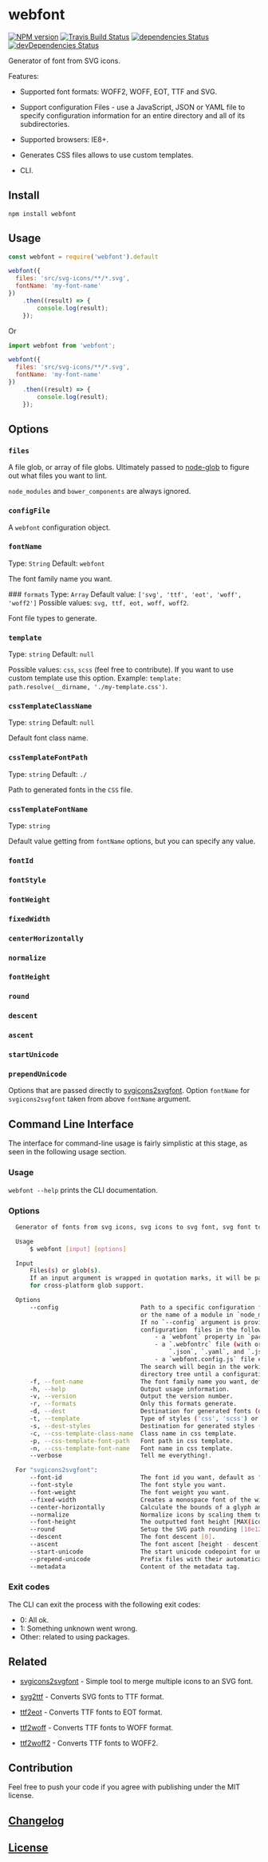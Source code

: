 # webfont

[![NPM version](https://img.shields.io/npm/v/webfont.svg)](https://www.npmjs.org/package/webfont) 
[![Travis Build Status](https://img.shields.io/travis/itgalaxy/webfont/master.svg?label=build)](https://travis-ci.org/itgalaxy/webfont) 
[![dependencies Status](https://david-dm.org/itgalaxy/webfont/status.svg)](https://david-dm.org/itgalaxy/webfont) 
[![devDependencies Status](https://david-dm.org/itgalaxy/webfont/dev-status.svg)](https://david-dm.org/itgalaxy/webfont?type=dev)

Generator of font from SVG icons.

Features:

- Supported font formats: WOFF2, WOFF, EOT, TTF and SVG.

- Support configuration Files - use a JavaScript, JSON or YAML file to specify configuration information 
  for an entire directory and all of its subdirectories.

- Supported browsers: IE8+.

- Generates CSS files allows to use custom templates.

- CLI.

## Install

```shell
npm install webfont
```

## Usage

```js
const webfont = require('webfont').default

webfont({
  files: 'src/svg-icons/**/*.svg',
  fontName: 'my-font-name'
})
    .then((result) => {
        console.log(result);
    });
```

Or

```js
import webfont from 'webfont';

webfont({
  files: 'src/svg-icons/**/*.svg',
  fontName: 'my-font-name'
})
    .then((result) => {
        console.log(result);
    });
```

## Options

### `files`

A file glob, or array of file globs. 
Ultimately passed to [node-glob](https://github.com/isaacs/node-glob) to figure out what files you want to lint.

`node_modules` and `bower_components` are always ignored.

### `configFile`

A `webfont` configuration object.

### `fontName`
Type: `String`
Default: `webfont`

The font family name you want.

### `formats`
Type: `Array`
Default value: `['svg', 'ttf', 'eot', 'woff', 'woff2']`
Possible values: `svg, ttf, eot, woff, woff2`.

Font file types to generate.

### `template`
Type: `string`
Default: `null`

Possible values: `css`, `scss` (feel free to contribute). If you want to use custom template use this option.
Example: `template: path.resolve(__dirname, './my-template.css')`.

### `cssTemplateClassName`
Type: `string`
Default: `null`

Default font class name.

### `cssTemplateFontPath`
Type: `string`
Default: `./`

Path to generated fonts in the `CSS` file.

### `cssTemplateFontName`
Type: `string`

Default value getting from `fontName` options, but you can specify any value.

### `fontId`
### `fontStyle`
### `fontWeight`
### `fixedWidth`
### `centerHorizontally`
### `normalize`
### `fontHeight`
### `round`
### `descent`
### `ascent`
### `startUnicode`
### `prependUnicode`

Options that are passed directly to [svgicons2svgfont](https://github.com/nfroidure/svgicons2svgfont).
Option `fontName` for `svgicons2svgfont` taken from above `fontName` argument.

## Command Line Interface

The interface for command-line usage is fairly simplistic at this stage, as seen in the following usage section.

### Usage

`webfont --help` prints the CLI documentation.

### Options

```bash
  Generator of fonts from svg icons, svg icons to svg font, svg font to ttf, ttf to eot, ttf to woff, ttf to woff2

  Usage
      $ webfont [input] [options]

  Input
      Files(s) or glob(s).
      If an input argument is wrapped in quotation marks, it will be passed to node-glob
      for cross-platform glob support.

  Options
      --config                       Path to a specific configuration file (JSON, YAML, or CommonJS)
                                     or the name of a module in `node_modules` that points to one.
                                     If no `--config` argument is provided, webfont will search for
                                     configuration  files in the following places, in this order:
                                         - a `webfont` property in `package.json`
                                         - a `.webfontrc` file (with or without filename extension:
                                             `.json`, `.yaml`, and `.js` are available)
                                         - a `webfont.config.js` file exporting a JS object
                                     The search will begin in the working directory and move up the
                                     directory tree until a configuration file is found.
      -f, --font-name                The font family name you want, default: "webfont".
      -h, --help                     Output usage information.
      -v, --version                  Output the version number.
      -r, --formats                  Only this formats generate.
      -d, --dest                     Destination for generated fonts (directory).
      -t, --template                 Type of styles ('css', 'scss') or path to custom template.
      -s, --dest-styles              Destination for generated styles (directory). If not passed used `dest` argument.
      -c, --css-template-class-name  Class name in css template.
      -p, --css-template-font-path   Font path in css template.
      -n, --css-template-font-name   Font name in css template.
      --verbose                      Tell me everything!.

  For "svgicons2svgfont":
      --font-id                      The font id you want, default as "--font-name".
      --font-style                   The font style you want.
      --font-weight                  The font weight you want.
      --fixed-width                  Creates a monospace font of the width of the largest input icon.
      --center-horizontally          Calculate the bounds of a glyph and center it horizontally.
      --normalize                    Normalize icons by scaling them to the height of the highest icon.
      --font-height                  The outputted font height [MAX(icons.height)].
      --round                        Setup the SVG path rounding [10e12].
      --descent                      The font descent [0].
      --ascent                       The font ascent [height - descent].
      --start-unicode                The start unicode codepoint for unprefixed files [0xEA01].
      --prepend-unicode              Prefix files with their automatically allocated unicode codepoint.
      --metadata                     Content of the metadata tag.
```

### Exit codes

The CLI can exit the process with the following exit codes:

- 0: All ok.
- 1: Something unknown went wrong.
- Other: related to using packages.

## Related

- [svgicons2svgfont](https://github.com/nfroidure/svgicons2svgfont) - Simple tool to merge multiple 
  icons to an SVG font.

- [svg2ttf](https://github.com/fontello/svg2ttf) - Converts SVG fonts to TTF format.

- [ttf2eot](https://github.com/fontello/ttf2eot) - Converts TTF fonts to EOT format.

- [ttf2woff](https://github.com/fontello/ttf2woff) - Converts TTF fonts to WOFF format.

- [ttf2woff2](https://github.com/nfroidure/ttf2woff2) - Converts TTF fonts to WOFF2.

## Contribution

Feel free to push your code if you agree with publishing under the MIT license.

## [Changelog](CHANGELOG.md)

## [License](LICENSE)
